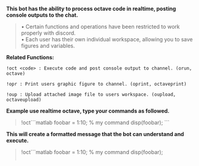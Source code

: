 **This bot has the ability to process octave code in realtime, posting console outputs to the chat.**
> • Certain functions and operations have been restricted to work properly with discord.  
> • Each user has their own individual workspace, allowing you to save figures and variables.

**Related Functions:**
```
!oct <code> : Execute code and post console output to channel. (orun, octave)

!opr : Print users graphic figure to channel. (oprint, octaveprint)

!oup : Upload attached image file to users workspace. (oupload, octaveupload)
```

**Example use realtime octave, type your commands as followed.**
> !oct\`\`\`matlab
>   foobar = 1:10; % my command
>   disp(foobar);
> \`\`\`

**This will create a formatted message that the bot can understand and execute.**
> !oct```matlab
>   foobar = 1:10; % my command
>   disp(foobar);
> ```